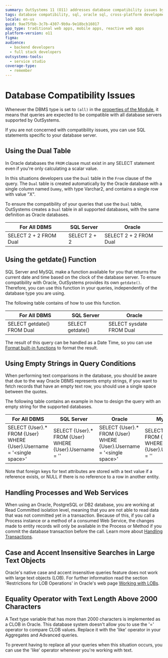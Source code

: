 ```yaml
---
summary: OutSystems 11 (O11) addresses database compatibility issues by standardizing SQL features and behaviors across different DBMS types.
tags: database compatibility, sql, oracle sql, cross-platform development, database functions
locale: en-us
guid: 9ae75fbb-3c7b-4307-9b9a-9e18bcb16017
app_type: traditional web apps, mobile apps, reactive web apps
platform-version: o11
figma:
audience:
  - backend developers
  - full stack developers
outsystems-tools:
  - service studio
coverage-type:
  - remember
---
```


# Database Compatibility Issues

Whenever the DBMS type is set to `(all)` in the [properties of the Module](<../../lang/auto/class-module.md>), it means that queries are expected to be compatible with all database servers supported by OutSystems.

If you are not concerned with compatibility issues, you can use SQL statements specific to your database server.

## Using the Dual Table

In Oracle databases the `FROM` clause must exist in any SELECT statement even if you're only calculating a scalar value.

In this situations developers use the `Dual` table in the `From` clause of the query. The `Dual` table is created automatically by the Oracle database with a single column named `Dummy`, with type Varchar2, and contains a single row with value "X".

To ensure the compatibility of your queries that use the `Dual` table, OutSystems creates a `Dual` table in all supported databases, with the same definition as Oracle databases.

For All DBMS  |  SQL Server  |  Oracle
---|---|---
SELECT 2 + 2 FROM Dual  |  SELECT 2 + 2  |  SELECT 2 + 2 FROM Dual
  
## Using the getdate() Function

SQL Server and MySQL make a function available for you that returns the current date and time based on the clock of the database server. To ensure compatibility with Oracle, OutSystems provides its own `getdate()`. Therefore, you can use this function in your queries, independently of the database type you are using.

The following table contains of how to use this function.

For All DBMS  |  SQL Server  |  Oracle
---|---|---
SELECT getdate() FROM Dual  |  SELECT getdate()  |  SELECT sysdate FROM Dual
  
The result of this query can be handled as a Date Time, so you can use [Format built-in functions](<../../lang/auto/builtinfunction-format.md#FormatDateTime>) to format the result.

## Using Empty Strings in Query Conditions

When performing text comparisons in the database, you should be aware that due to the way Oracle DBMS represents empty strings, if you want to fetch records that have an empty text row, you should use a single space between the quotes.

The following table contains an example in how to design the query with an empty string for the supported databases.

For All DBMS  |  SQL Server  |  Oracle  |  MySQL  
---|---|---|---  
SELECT {User}.* <br/>FROM {User} <br/>WHERE {User}.Username = '&lt;single space&gt;'  |  SELECT {User}.* <br/>FROM {User} <br/>WHERE {User}.Username = ''  |  SELECT {User}.* <br/>FROM {User} <br/>WHERE {User}.Username = '&lt;single space&gt;'  |  SELECT {User}.* <br/>FROM {User} <br/>WHERE {User}.Username = ''  
  
Note that foreign keys for text attributes are stored with a text value if a reference exists, or NULL if there is no reference to a row in another entity.

## Handling Processes and Web Services

When using an Oracle, PostgreSQL or DB2 database, you are working at Read Committed isolation level, meaning that you are not able to read data that was not committed yet in a transaction. Because of this, if you call a Process instance or a method of a consumed Web Service, the changes made to entity records will only be available in the Process or Method if you commit the database transaction before the call. Learn more about [Handling Transactions](<handling-transactions.md>).

## Case and Accent Insensitive Searches in Large Text Objects

Oracle's native case and accent insensitive queries feature does not work with large text objects (LOB). For further information read the section 'Restrictions for LOB Operations' in Oracle's web page [Working with LOBs](<http://download.oracle.com/docs/cd/B28359_01/appdev.111/b28393/adlob_working.htm#i1006278>).

## Equality Operator with Text Length Above 2000 Characters

A Text type variable that has more than 2000 characters is implemented as a CLOB in Oracle. This database system doesn't allow you to use the '=' operator to compare CLOB values. Replace it with the 'like' operator in your Aggregates and Advanced queries.

To prevent having to replace all your queries when this situation occurs, you can use the 'like' operator whenever you're working with text.
